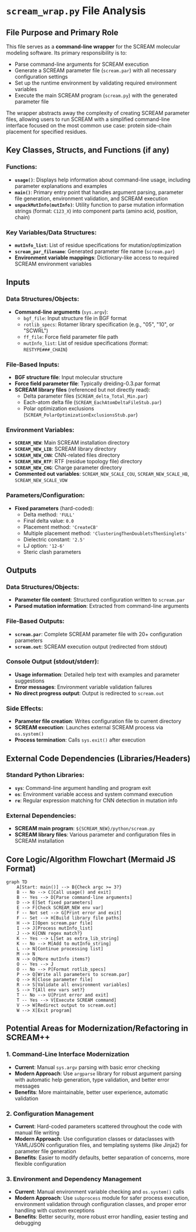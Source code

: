 # `scream_wrap.py` File Analysis

## File Purpose and Primary Role

This file serves as a **command-line wrapper** for the SCREAM molecular modeling software. Its primary responsibility is to:

- Parse command-line arguments for SCREAM execution
- Generate a SCREAM parameter file (`scream.par`) with all necessary configuration settings
- Set up the runtime environment by validating required environment variables
- Execute the main SCREAM program (`scream.py`) with the generated parameter file

The wrapper abstracts away the complexity of creating SCREAM parameter files, allowing users to run SCREAM with a simplified command-line interface focused on the most common use case: protein side-chain placement for specified residues.

## Key Classes, Structs, and Functions (if any)

### Functions:

- **`usage()`**: Displays help information about command-line usage, including parameter explanations and examples
- **`main()`**: Primary entry point that handles argument parsing, parameter file generation, environment validation, and SCREAM execution
- **`unpackMutInfo(mutInfo)`**: Utility function to parse mutation information strings (format: `C123_X`) into component parts (amino acid, position, chain)

### Key Variables/Data Structures:

- **`mutInfo_list`**: List of residue specifications for mutation/optimization
- **`scream_par_filename`**: Generated parameter file name (`scream.par`)
- **Environment variable mappings**: Dictionary-like access to required SCREAM environment variables

## Inputs

### Data Structures/Objects:

- **Command-line arguments** (`sys.argv`):
  - `bgf_file`: Input structure file in BGF format
  - `rotlib_specs`: Rotamer library specification (e.g., "05", "10", or "SCWRL")
  - `ff_file`: Force field parameter file path
  - `mutInfo_list`: List of residue specifications (format: `RESTYPE###_CHAIN`)

### File-Based Inputs:

- **BGF structure file**: Input molecular structure
- **Force field parameter file**: Typically dreiding-0.3.par format
- **SCREAM library files** (referenced but not directly read):
  - Delta parameter files (`SCREAM_delta_Total_Min.par`)
  - Each-atom delta file (`SCREAM_EachAtomDeltaFileStub.par`)
  - Polar optimization exclusions (`SCREAM_PolarOptimizationExclusionsStub.par`)

### Environment Variables:

- **`SCREAM_NEW`**: Main SCREAM installation directory
- **`SCREAM_NEW_LIB`**: SCREAM library directory
- **`SCREAM_NEW_CNN`**: CNN-related files directory
- **`SCREAM_NEW_RTF`**: RTF (residue topology file) directory
- **`SCREAM_NEW_CHG`**: Charge parameter directory
- **Commented out variables**: `SCREAM_NEW_SCALE_COU`, `SCREAM_NEW_SCALE_HB`, `SCREAM_NEW_SCALE_VDW`

### Parameters/Configuration:

- **Fixed parameters** (hard-coded):
  - Delta method: `'FULL'`
  - Final delta value: `0.0`
  - Placement method: `'CreateCB'`
  - Multiple placement method: `'ClusteringThenDoubletsThenSinglets'`
  - Dielectric constant: `'2.5'`
  - LJ option: `'12-6'`
  - Steric clash parameters

## Outputs

### Data Structures/Objects:

- **Parameter file content**: Structured configuration written to `scream.par`
- **Parsed mutation information**: Extracted from command-line arguments

### File-Based Outputs:

- **`scream.par`**: Complete SCREAM parameter file with 20+ configuration parameters
- **`scream.out`**: SCREAM execution output (redirected from stdout)

### Console Output (stdout/stderr):

- **Usage information**: Detailed help text with examples and parameter suggestions
- **Error messages**: Environment variable validation failures
- **No direct progress output**: Output is redirected to `scream.out`

### Side Effects:

- **Parameter file creation**: Writes configuration file to current directory
- **SCREAM execution**: Launches external SCREAM process via `os.system()`
- **Process termination**: Calls `sys.exit()` after execution

## External Code Dependencies (Libraries/Headers)

### Standard Python Libraries:

- **`sys`**: Command-line argument handling and program exit
- **`os`**: Environment variable access and system command execution
- **`re`**: Regular expression matching for CNN detection in mutation info

### External Dependencies:

- **SCREAM main program**: `${SCREAM_NEW}/python/scream.py`
- **SCREAM library files**: Various parameter and configuration files in SCREAM installation

## Core Logic/Algorithm Flowchart (Mermaid JS Format)

```mermaid
graph TD
    A[Start: main()] --> B{Check argc >= 3?}
    B -- No --> C[Call usage() and exit]
    B -- Yes --> D[Parse command-line arguments]
    D --> E[Set fixed parameters]
    E --> F[Check SCREAM_NEW env var]
    F -- Not set --> G[Print error and exit]
    F -- Set --> H[Build library file paths]
    H --> I[Open scream.par file]
    I --> J[Process mutInfo_list]
    J --> K{CNN regex match?}
    K -- Yes --> L[Set as extra_lib_string]
    K -- No --> M[Add to mutInfo_string]
    L --> N[Continue processing list]
    M --> N
    N --> O{More mutInfo items?}
    O -- Yes --> J
    O -- No --> P[Format rotlib_specs]
    P --> Q[Write all parameters to scream.par]
    Q --> R[Close parameter file]
    R --> S[Validate all environment variables]
    S --> T{All env vars set?}
    T -- No --> U[Print error and exit]
    T -- Yes --> V[Execute SCREAM command]
    V --> W[Redirect output to scream.out]
    W --> X[Exit program]
```

## Potential Areas for Modernization/Refactoring in SCREAM++

### 1. **Command-Line Interface Modernization**

- **Current**: Manual `sys.argv` parsing with basic error checking
- **Modern Approach**: Use `argparse` library for robust argument parsing with automatic help generation, type validation, and better error messages
- **Benefits**: More maintainable, better user experience, automatic validation

### 2. **Configuration Management**

- **Current**: Hard-coded parameters scattered throughout the code with manual file writing
- **Modern Approach**: Use configuration classes or dataclasses with YAML/JSON configuration files, and templating systems (like Jinja2) for parameter file generation
- **Benefits**: Easier to modify defaults, better separation of concerns, more flexible configuration

### 3. **Environment and Dependency Management**

- **Current**: Manual environment variable checking and `os.system()` calls
- **Modern Approach**: Use `subprocess` module for safer process execution, environment validation through configuration classes, and proper error handling with custom exceptions
- **Benefits**: Better security, more robust error handling, easier testing and debugging
